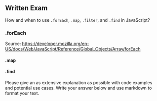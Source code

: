 ## Written Exam

How and when to use `.forEach`, `.map`, `.filter`, and `.find` in JavaScript?

### .forEach

Source: https://developer.mozilla.org/en-US/docs/Web/JavaScript/Reference/Global_Objects/Array/forEach


#### .map


#### .find



Please give an as extensive explanation as possible with code examples and potential use cases. Write your answer below and use markdown to format your text.
